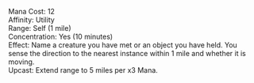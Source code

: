 Mana Cost: 12  
Affinity: Utility  
Range: Self (1 mile)  
Concentration: Yes (10 minutes)  
Effect: Name a creature you have met or an object you have held. You sense the direction to the nearest instance within 1 mile and whether it is moving.  
Upcast: Extend range to 5 miles per x3 Mana.